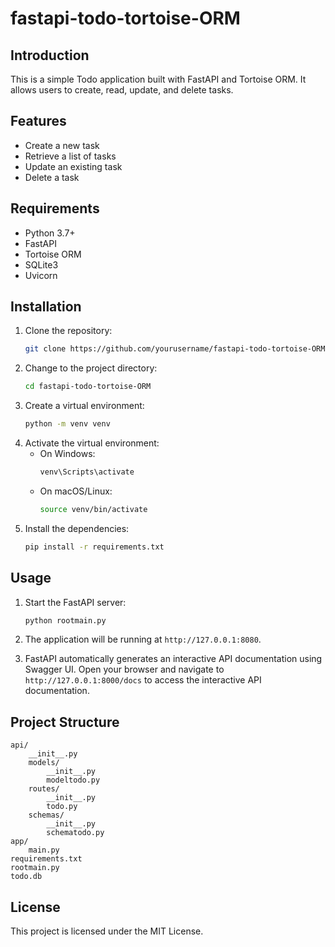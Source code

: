 # fastapi-todo-tortoise-ORM
## Introduction
This is a simple Todo application built with FastAPI and Tortoise ORM. It allows users to create, read, update, and delete tasks.

## Features
- Create a new task
- Retrieve a list of tasks
- Update an existing task
- Delete a task

## Requirements
- Python 3.7+
- FastAPI
- Tortoise ORM
- SQLite3
- Uvicorn

## Installation
1. Clone the repository:
    ```bash
    git clone https://github.com/yourusername/fastapi-todo-tortoise-ORM.git
    ```
2. Change to the project directory:
    ```bash
    cd fastapi-todo-tortoise-ORM
    ```
3. Create a virtual environment:
    ```bash
    python -m venv venv
    ```
4. Activate the virtual environment:
    - On Windows:
        ```bash
        venv\Scripts\activate
        ```
    - On macOS/Linux:
        ```bash
        source venv/bin/activate
        ```
5. Install the dependencies:
    ```bash
    pip install -r requirements.txt
    ```

## Usage
1. Start the FastAPI server:
    ```bash
    python rootmain.py
    ```
2. The application will be running at `http://127.0.0.1:8080`. 

3. FastAPI automatically generates an interactive API documentation using Swagger UI. Open your browser and navigate to `http://127.0.0.1:8000/docs` to access the interactive API documentation.


## Project Structure
```
api/
    __init__.py
    models/
        __init__.py
        modeltodo.py
    routes/
        __init__.py
        todo.py
    schemas/
        __init__.py
        schematodo.py
app/
    main.py
requirements.txt
rootmain.py
todo.db
```

## License
This project is licensed under the MIT License.